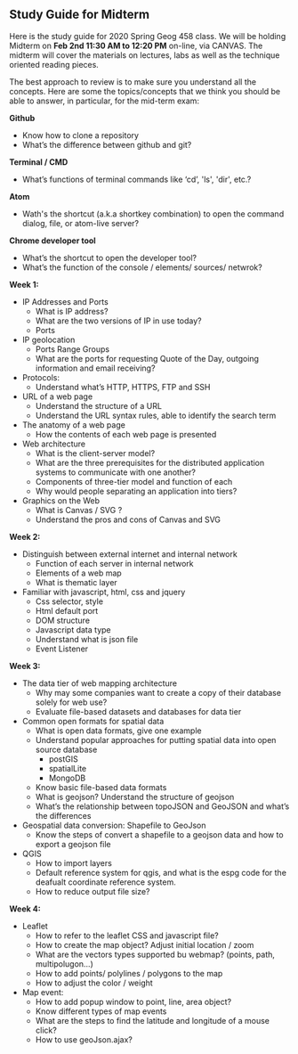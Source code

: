 ## Study Guide for Midterm

Here is the study guide for 2020 Spring Geog 458 class. We will be holding Midterm on **Feb 2nd 11:30 AM to 12:20 PM** on-line, via CANVAS. The midterm will cover the materials on lectures, labs as well as the technique oriented reading pieces. 

The best approach to review is to make sure you understand all the concepts. Here are some the topics/concepts that we think you should be able to answer, in particular, for the mid-term exam:

**Github**

- Know how to clone a repository
- What’s the difference between github and git?

**Terminal / CMD**
- What’s functions of terminal commands like ‘cd’, 'ls', 'dir', etc.?

**Atom**
- Wath's the shortcut (a.k.a shortkey combination) to open the command dialog, file, or atom-live server?

**Chrome developer tool**
- What’s the shortcut to open the developer tool?
- What’s the function of the console / elements/ sources/ netwrok?

**Week 1:**

- IP Addresses and Ports
  - What is IP address?
  - What are the two versions of IP in use today?
  - Ports
- IP geolocation
  - Ports Range Groups
  -  What are the ports for requesting Quote of the Day, outgoing information and email receiving?
- Protocols:
  - Understand what’s HTTP, HTTPS, FTP and SSH
- URL of a web page
  - Understand the structure of a URL
  - Understand the URL syntax rules, able to identify the search term
- The anatomy of a web page
  -  How the contents of each web page is presented
- Web architecture
  - What is the client-server model?
  - What are the three prerequisites for the distributed application systems to communicate with one another?
  - Components of three-tier model and function of each
  - Why would people separating an application into tiers?
- Graphics on the Web
  - What is Canvas / SVG ?
  - Understand the pros and cons of Canvas and SVG

**Week 2:**

- Distinguish between external internet and internal network
  - Function of each server in internal network
  - Elements of a web map
  - What is thematic layer
- Familiar with javascript, html, css and jquery
  - Css selector, style
  - Html default port
  - DOM structure
  - Javascript data type
  - Understand what is json file
  - Event Listener


**Week 3:**
- The data tier of web mapping architecture
  - Why may some companies want to create a copy of their database solely for web use?
  - Evaluate file-based datasets and databases for data tier
- Common open formats for spatial data
  - What is open data formats, give one example
  - Understand popular approaches for putting spatial data into open source database
    - postGIS
    - spatialLite
    - MongoDB
  - Know basic file-based data formats
  - What is geojson? Understand the structure of geojson
  - What’s the relationship  between topoJSON and GeoJSON and what’s the differences
- Geospatial data conversion: Shapefile to GeoJson
  - Know the steps of convert a shapefile to a geojson data and how to export a geojson file
- QGIS
  - How to import layers
  - Default reference system for qgis, and what is the espg code for the deafualt coordinate reference system.
  - How to reduce output file size?

**Week 4:**
- Leaflet
  - How to  refer to the leaflet CSS and javascript file?
  - How to create the map object? Adjust initial location / zoom
  - What are the vectors types supported bu webmap? (points, path, multipolugon…)
  - How to add points/ polylines / polygons to the map
  - How to adjust the color / weight
- Map event:
  - How to add popup window to point, line, area object?
  - Know different types of map events
  - What are the steps to find the latitude and longitude of a mouse click?
  - How to use geoJson.ajax?
